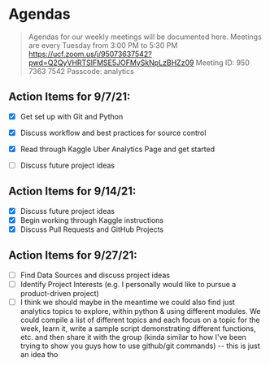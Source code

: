 # Agendas
> Agendas for our weekly meetings will be documented here. 
> Meetings are every Tuesday from 3:00 PM to 5:30 PM
> https://ucf.zoom.us/j/95073637542?pwd=Q2QyVHRTSlFMSE5JOFMySkNpLzBHZz09 
> Meeting ID: 950 7363 7542 
> Passcode: analytics 


## Action Items for 9/7/21:
- [x] Get set up with Git and Python
- [x] Discuss workflow and best practices for source control
- [x] Read through Kaggle Uber Analytics Page and get started
- [ ] Discuss future project ideas


## Action Items for 9/14/21:
- [x] Discuss future project ideas
- [x] Begin working through Kaggle instructions
- [x] Discuss Pull Requests and GitHub Projects

## Action Items for 9/27/21:
- [ ] Find Data Sources and discuss project ideas
- [ ] Identify Project Interests (e.g. I personally would like to pursue a product-driven project)
- [ ] I think we should maybe in the meantime we could also find just analytics topics to explore, within python & using different modules. We could compile a list of different topics and each focus on a topic for the week, learn it, write a sample script demonstrating different functions, etc. and then share it with the group (kinda similar to how I've been trying to show you guys how to use github/git commands) -- this is just an idea tho